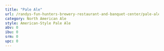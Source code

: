 ```yaml
---
title: "Pale Ale"
url: /randys-fun-hunters-brewery-restaurant-and-banquet-center/pale-ale/
category: North American Ale
style: American-Style Pale Ale
abv: 0
ibu: 0
srm: 0
upc: 0
---
```


